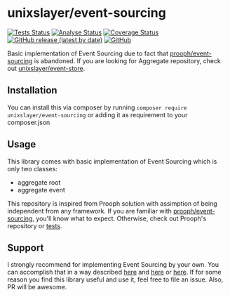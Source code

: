 # unixslayer/event-sourcing

[![Tests Status][ico-tests]][link-tests]
[![Analyse Status][ico-analysis]][link-analysis]
[![Coverage Status][ico-coverage]][link-coverage]
[![GitHub release (latest by date)][ico-release]][link-release]
[![GitHub][ico-license]](LICENSE.md)

Basic implementation of Event Sourcing due to fact that [prooph/event-sourcing](https://github.com/prooph/event-sourcing) is abandoned. If you are looking for Aggregate repository, check out [unixslayer/event-store](https://github.com/unixslayer/event-store).

## Installation

You can install this via composer by running `composer require unixslayer/event-sourcing` or adding it as requirement to your composer.json

## Usage

This library comes with basic implementation of Event Sourcing which is only two classes:

- aggregate root
- aggregate event

This repository is inspired from Prooph solution with assimption of being independent from any framework. If you are familiar with [prooph/event-sourcing](https://github.com/prooph/event-sourcing), you'll know what to expect. Otherwise, check out Prooph's repository or [tests](./tests/Domain/CartTest.php).

## Support

I strongly recommend for implementing Event Sourcing by your own. You can accomplish that in a way described [here](https://unixslayer.github.io/how-i-did-my-own-implementation-of-event-sourcing) and [here](https://unixslayer.github.io/implementing-aggregate-repository) or [here](https://github.com/prooph/documentation/blob/master/event-store-client/blueprints.md). 
If for some reason you find this library useful and use it, feel free to file an issue. Also, PR will be awesome.

[ico-tests]: https://github.com/unixslayer/event-sourcing/actions/workflows/tests.yml/badge.svg
[ico-analysis]: https://github.com/unixslayer/event-sourcing/actions/workflows/static-analysis.yml/badge.svg
[ico-coverage]: https://coveralls.io/repos/unixslayer/event-sourcing/badge.svg?branch=master&service=github
[ico-release]: https://img.shields.io/github/v/release/unixslayer/event-sourcing
[ico-license]: https://img.shields.io/github/license/unixslayer/event-sourcing

[link-tests]: https://github.com/unixslayer/event-sourcing/actions/workflows/tests.yml
[link-analysis]: https://github.com/unixslayer/event-sourcing/actions/workflows/static-analysis.yml
[link-coverage]: (https://coveralls.io/github/unixslayer/event-sourcing?branch=master)
[link-release]: https://github.com/unixslayer/event-sourcing/releases
[link-license]: LICENSE.md
